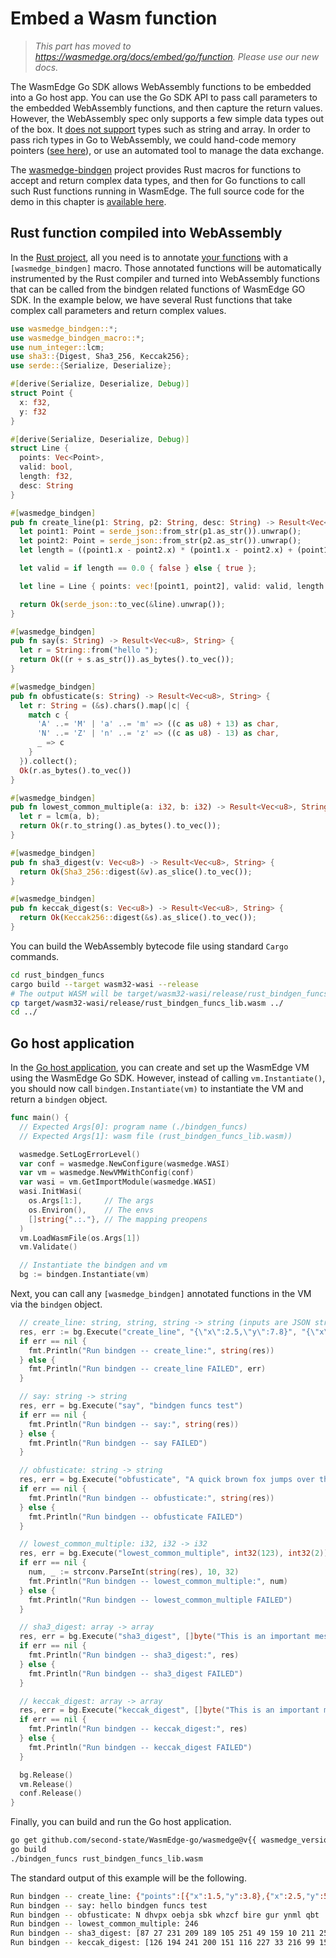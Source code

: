 # Embed a Wasm function

> *This part has moved to <https://wasmedge.org/docs/embed/go/function>. Please use our new docs.*

The WasmEdge Go SDK allows WebAssembly functions to be embedded into a Go host app. You can use the Go SDK API to pass call parameters to the embedded WebAssembly functions, and then capture the return values.
However, the WebAssembly spec only supports a few simple data types out of the box. It [does not support](https://medium.com/wasm/strings-in-webassembly-wasm-57a05c1ea333) types such as string and array. In order to pass rich types in Go to WebAssembly, we could hand-code memory pointers ([see here](memory.md)), or use an automated tool to manage the data exchange.

The [wasmedge-bindgen](https://github.com/second-state/wasmedge-bindgen) project provides Rust macros for functions to accept and return complex data types, and then for Go functions to call such Rust functions running in WasmEdge.
The full source code for the demo in this chapter is [available here](https://github.com/second-state/WasmEdge-go-examples/tree/master/wasmedge-bindgen/go_BindgenFuncs).

## Rust function compiled into WebAssembly

In the [Rust project](https://github.com/second-state/WasmEdge-go-examples/tree/master/wasmedge-bindgen/go_BindgenFuncs/rust_bindgen_funcs), all you need is to annotate [your functions](https://github.com/second-state/WasmEdge-go-examples/blob/master/wasmedge-bindgen/go_BindgenFuncs/rust_bindgen_funcs/src/lib.rs) with a `[wasmedge_bindgen]` macro.
Those annotated functions will be automatically instrumented by the Rust compiler and turned into WebAssembly functions that can be called from the bindgen related functions of WasmEdge GO SDK.
In the example below, we have several Rust functions that take complex call parameters and return complex values.

```rust
use wasmedge_bindgen::*;
use wasmedge_bindgen_macro::*;
use num_integer::lcm;
use sha3::{Digest, Sha3_256, Keccak256};
use serde::{Serialize, Deserialize};

#[derive(Serialize, Deserialize, Debug)]
struct Point {
  x: f32,
  y: f32
}

#[derive(Serialize, Deserialize, Debug)]
struct Line {
  points: Vec<Point>,
  valid: bool,
  length: f32,
  desc: String
}

#[wasmedge_bindgen]
pub fn create_line(p1: String, p2: String, desc: String) -> Result<Vec<u8>, String> {
  let point1: Point = serde_json::from_str(p1.as_str()).unwrap();
  let point2: Point = serde_json::from_str(p2.as_str()).unwrap();
  let length = ((point1.x - point2.x) * (point1.x - point2.x) + (point1.y - point2.y) * (point1.y - point2.y)).sqrt();

  let valid = if length == 0.0 { false } else { true };

  let line = Line { points: vec![point1, point2], valid: valid, length: length, desc: desc };

  return Ok(serde_json::to_vec(&line).unwrap());
}

#[wasmedge_bindgen]
pub fn say(s: String) -> Result<Vec<u8>, String> {
  let r = String::from("hello ");
  return Ok((r + s.as_str()).as_bytes().to_vec());
}

#[wasmedge_bindgen]
pub fn obfusticate(s: String) -> Result<Vec<u8>, String> {
  let r: String = (&s).chars().map(|c| {
    match c {
      'A' ..= 'M' | 'a' ..= 'm' => ((c as u8) + 13) as char,
      'N' ..= 'Z' | 'n' ..= 'z' => ((c as u8) - 13) as char,
      _ => c
    }
  }).collect();
  Ok(r.as_bytes().to_vec())
}

#[wasmedge_bindgen]
pub fn lowest_common_multiple(a: i32, b: i32) -> Result<Vec<u8>, String> {
  let r = lcm(a, b);
  return Ok(r.to_string().as_bytes().to_vec());
}

#[wasmedge_bindgen]
pub fn sha3_digest(v: Vec<u8>) -> Result<Vec<u8>, String> {
  return Ok(Sha3_256::digest(&v).as_slice().to_vec());
}

#[wasmedge_bindgen]
pub fn keccak_digest(s: Vec<u8>) -> Result<Vec<u8>, String> {
  return Ok(Keccak256::digest(&s).as_slice().to_vec());
}
```

You can build the WebAssembly bytecode file using standard `Cargo` commands.

```bash
cd rust_bindgen_funcs
cargo build --target wasm32-wasi --release
# The output WASM will be target/wasm32-wasi/release/rust_bindgen_funcs_lib.wasm.
cp target/wasm32-wasi/release/rust_bindgen_funcs_lib.wasm ../
cd ../
```

## Go host application

In the [Go host application](https://github.com/second-state/WasmEdge-go-examples/blob/master/wasmedge-bindgen/go_BindgenFuncs/bindgen_funcs.go), you can create and set up the WasmEdge VM using the WasmEdge Go SDK.
However, instead of calling `vm.Instantiate()`, you should now call `bindgen.Instantiate(vm)` to instantiate the VM and return a `bindgen` object.

```go
func main() {
  // Expected Args[0]: program name (./bindgen_funcs)
  // Expected Args[1]: wasm file (rust_bindgen_funcs_lib.wasm))

  wasmedge.SetLogErrorLevel()
  var conf = wasmedge.NewConfigure(wasmedge.WASI)
  var vm = wasmedge.NewVMWithConfig(conf)
  var wasi = vm.GetImportModule(wasmedge.WASI)
  wasi.InitWasi(
    os.Args[1:],     // The args
    os.Environ(),    // The envs
    []string{".:."}, // The mapping preopens
  )
  vm.LoadWasmFile(os.Args[1])
  vm.Validate()

  // Instantiate the bindgen and vm
  bg := bindgen.Instantiate(vm)
```

Next, you can call any `[wasmedge_bindgen]` annotated functions in the VM via the `bindgen` object.

```go
  // create_line: string, string, string -> string (inputs are JSON stringified) 
  res, err := bg.Execute("create_line", "{\"x\":2.5,\"y\":7.8}", "{\"x\":2.5,\"y\":5.8}", "A thin red line")
  if err == nil {
    fmt.Println("Run bindgen -- create_line:", string(res))
  } else {
    fmt.Println("Run bindgen -- create_line FAILED", err)
  }

  // say: string -> string
  res, err = bg.Execute("say", "bindgen funcs test")
  if err == nil {
    fmt.Println("Run bindgen -- say:", string(res))
  } else {
    fmt.Println("Run bindgen -- say FAILED")
  }

  // obfusticate: string -> string
  res, err = bg.Execute("obfusticate", "A quick brown fox jumps over the lazy dog")
  if err == nil {
    fmt.Println("Run bindgen -- obfusticate:", string(res))
  } else {
    fmt.Println("Run bindgen -- obfusticate FAILED")
  }

  // lowest_common_multiple: i32, i32 -> i32
  res, err = bg.Execute("lowest_common_multiple", int32(123), int32(2))
  if err == nil {
    num, _ := strconv.ParseInt(string(res), 10, 32)
    fmt.Println("Run bindgen -- lowest_common_multiple:", num)
  } else {
    fmt.Println("Run bindgen -- lowest_common_multiple FAILED")
  }

  // sha3_digest: array -> array
  res, err = bg.Execute("sha3_digest", []byte("This is an important message"))
  if err == nil {
    fmt.Println("Run bindgen -- sha3_digest:", res)
  } else {
    fmt.Println("Run bindgen -- sha3_digest FAILED")
  }

  // keccak_digest: array -> array
  res, err = bg.Execute("keccak_digest", []byte("This is an important message"))
  if err == nil {
    fmt.Println("Run bindgen -- keccak_digest:", res)
  } else {
    fmt.Println("Run bindgen -- keccak_digest FAILED")
  }

  bg.Release()
  vm.Release()
  conf.Release()
}
```

Finally, you can build and run the Go host application.

```bash
go get github.com/second-state/WasmEdge-go/wasmedge@v{{ wasmedge_version }}
go build
./bindgen_funcs rust_bindgen_funcs_lib.wasm
```

The standard output of this example will be the following.

```bash
Run bindgen -- create_line: {"points":[{"x":1.5,"y":3.8},{"x":2.5,"y":5.8}],"valid":true,"length":2.2360682,"desc":"A thin red line"}
Run bindgen -- say: hello bindgen funcs test
Run bindgen -- obfusticate: N dhvpx oebja sbk whzcf bire gur ynml qbt
Run bindgen -- lowest_common_multiple: 246
Run bindgen -- sha3_digest: [87 27 231 209 189 105 251 49 159 10 211 250 15 159 154 181 43 218 26 141 56 199 25 45 60 10 20 163 54 211 195 203]
Run bindgen -- keccak_digest: [126 194 241 200 151 116 227 33 216 99 159 22 107 3 177 169 216 191 114 156 174 193 32 159 246 228 245 133 52 75 55 27]
```

